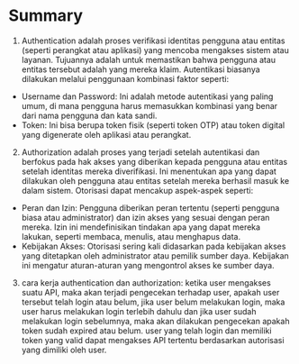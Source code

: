 # Summary

1) Authentication adalah proses verifikasi identitas pengguna atau entitas (seperti perangkat atau aplikasi) yang mencoba mengakses sistem atau layanan. Tujuannya adalah untuk memastikan bahwa pengguna atau entitas tersebut adalah yang mereka klaim.
Autentikasi biasanya dilakukan melalui penggunaan kombinasi faktor seperti:
- Username dan Password: Ini adalah metode autentikasi yang paling umum, di mana pengguna harus memasukkan kombinasi yang benar dari nama pengguna dan kata sandi.
- Token: Ini bisa berupa token fisik (seperti token OTP) atau token digital yang digenerate oleh aplikasi atau perangkat.

2) Authorization  adalah proses yang terjadi setelah autentikasi dan berfokus pada hak akses yang diberikan kepada pengguna atau entitas setelah identitas mereka diverifikasi. Ini menentukan apa yang dapat dilakukan oleh pengguna atau entitas setelah mereka berhasil masuk ke dalam sistem. Otorisasi dapat mencakup aspek-aspek seperti:
- Peran dan Izin: Pengguna diberikan peran tertentu (seperti pengguna biasa atau administrator) dan izin akses yang sesuai dengan peran mereka. Izin ini mendefinisikan tindakan apa yang dapat mereka lakukan, seperti membaca, menulis, atau menghapus data.
- Kebijakan Akses: Otorisasi sering kali didasarkan pada kebijakan akses yang ditetapkan oleh administrator atau pemilik sumber daya. Kebijakan ini mengatur aturan-aturan yang mengontrol akses ke sumber daya.

3) cara kerja authentication dan authorization: ketika user mengakses suatu API, maka akan terjadi pengecekan terhadap user, apakah user tersebut telah login atau belum, jika user belum melakukan login, maka user harus melakukan login terlebih dahulu dan jika user sudah melakukan login sebelumnya, maka akan dilakukan pengecekan apakah token sudah expired atau belum. user yang telah login dan memiliki token yang valid dapat mengakses API tertentu berdasarkan autorisasi yang dimiliki oleh user.
